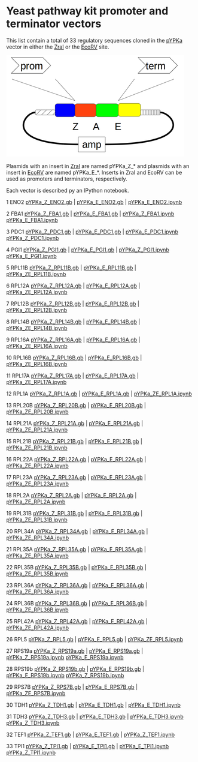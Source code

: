 # Yeast pathway kit promoter and terminator vectors

This list contain a total of 33 regulatory sequences
cloned in the [pYPKa](files/pYPKa.gb) vector in either the [ZraI](http://rebase.neb.com/rebase/enz/ZraI.html)
or the [EcoRV](http://rebase.neb.com/rebase/enz/EcoRV.html) site.

![files/pYPK_ZE.png](files/pYPK_ZE.png)

Plasmids with an insert in [ZraI](http://rebase.neb.com/rebase/enz/ZraI.html) are named
pYPKa_Z_* and plasmids with an insert in [EcoRV](http://rebase.neb.com/rebase/enz/EcoRV.html) are named
pYPKa_E_*. Inserts in ZraI and EcoRV can be used as promoters and terminators, respectively.

Each vector is described py an IPython notebook.

1 ENO2 [pYPKa_Z_ENO2.gb](pYPKa_Z_ENO2.gb) | [pYPKa_E_ENO2.gb](pYPKa_E_ENO2.gb) | [pYPKa_E_ENO2.ipynb](pYPKa_E_ENO2.ipynb)

2 FBA1 [pYPKa_Z_FBA1.gb](pYPKa_Z_FBA1.gb) | [pYPKa_E_FBA1.gb](pYPKa_E_FBA1.gb) | [pYPKa_Z_FBA1.ipynb](pYPKa_Z_FBA1.ipynb)
[pYPKa_E_FBA1.ipynb](pYPKa_E_FBA1.ipynb)

3 PDC1 [pYPKa_Z_PDC1.gb](pYPKa_Z_PDC1.gb) | [pYPKa_E_PDC1.gb](pYPKa_E_PDC1.gb) | [pYPKa_E_PDC1.ipynb](pYPKa_E_PDC1.ipynb)
[pYPKa_Z_PDC1.ipynb](pYPKa_Z_PDC1.ipynb)

4 PGI1 [pYPKa_Z_PGI1.gb](pYPKa_Z_PGI1.gb) | [pYPKa_E_PGI1.gb](pYPKa_E_PGI1.gb) | [pYPKa_Z_PGI1.ipynb](pYPKa_Z_PGI1.ipynb)
[pYPKa_E_PGI1.ipynb](pYPKa_E_PGI1.ipynb)

5 RPL11B [pYPKa_Z_RPL11B.gb](pYPKa_Z_RPL11B.gb) | [pYPKa_E_RPL11B.gb](pYPKa_E_RPL11B.gb) | [pYPKa_ZE_RPL11B.ipynb](pYPKa_ZE_RPL11B.ipynb)

6 RPL12A [pYPKa_Z_RPL12A.gb](pYPKa_Z_RPL12A.gb) | [pYPKa_E_RPL12A.gb](pYPKa_E_RPL12A.gb) | [pYPKa_ZE_RPL12A.ipynb](pYPKa_ZE_RPL12A.ipynb)

7 RPL12B [pYPKa_Z_RPL12B.gb](pYPKa_Z_RPL12B.gb) | [pYPKa_E_RPL12B.gb](pYPKa_E_RPL12B.gb) | [pYPKa_ZE_RPL12B.ipynb](pYPKa_ZE_RPL12B.ipynb)

8 RPL14B [pYPKa_Z_RPL14B.gb](pYPKa_Z_RPL14B.gb) | [pYPKa_E_RPL14B.gb](pYPKa_E_RPL14B.gb) | [pYPKa_ZE_RPL14B.ipynb](pYPKa_ZE_RPL14B.ipynb)

9 RPL16A [pYPKa_Z_RPL16A.gb](pYPKa_Z_RPL16A.gb) | [pYPKa_E_RPL16A.gb](pYPKa_E_RPL16A.gb) | [pYPKa_ZE_RPL16A.ipynb](pYPKa_ZE_RPL16A.ipynb)

10 RPL16B [pYPKa_Z_RPL16B.gb](pYPKa_Z_RPL16B.gb) | [pYPKa_E_RPL16B.gb](pYPKa_E_RPL16B.gb) | [pYPKa_ZE_RPL16B.ipynb](pYPKa_ZE_RPL16B.ipynb)

11 RPL17A [pYPKa_Z_RPL17A.gb](pYPKa_Z_RPL17A.gb) | [pYPKa_E_RPL17A.gb](pYPKa_E_RPL17A.gb) | [pYPKa_ZE_RPL17A.ipynb](pYPKa_ZE_RPL17A.ipynb)

12 RPL1A [pYPKa_Z_RPL1A.gb](pYPKa_Z_RPL1A.gb) | [pYPKa_E_RPL1A.gb](pYPKa_E_RPL1A.gb) | [pYPKa_ZE_RPL1A.ipynb](pYPKa_ZE_RPL1A.ipynb)

13 RPL20B [pYPKa_Z_RPL20B.gb](pYPKa_Z_RPL20B.gb) | [pYPKa_E_RPL20B.gb](pYPKa_E_RPL20B.gb) | [pYPKa_ZE_RPL20B.ipynb](pYPKa_ZE_RPL20B.ipynb)

14 RPL21A [pYPKa_Z_RPL21A.gb](pYPKa_Z_RPL21A.gb) | [pYPKa_E_RPL21A.gb](pYPKa_E_RPL21A.gb) | [pYPKa_ZE_RPL21A.ipynb](pYPKa_ZE_RPL21A.ipynb)

15 RPL21B [pYPKa_Z_RPL21B.gb](pYPKa_Z_RPL21B.gb) | [pYPKa_E_RPL21B.gb](pYPKa_E_RPL21B.gb) | [pYPKa_ZE_RPL21B.ipynb](pYPKa_ZE_RPL21B.ipynb)

16 RPL22A [pYPKa_Z_RPL22A.gb](pYPKa_Z_RPL22A.gb) | [pYPKa_E_RPL22A.gb](pYPKa_E_RPL22A.gb) | [pYPKa_ZE_RPL22A.ipynb](pYPKa_ZE_RPL22A.ipynb)

17 RPL23A [pYPKa_Z_RPL23A.gb](pYPKa_Z_RPL23A.gb) | [pYPKa_E_RPL23A.gb](pYPKa_E_RPL23A.gb) | [pYPKa_ZE_RPL23A.ipynb](pYPKa_ZE_RPL23A.ipynb)

18 RPL2A [pYPKa_Z_RPL2A.gb](pYPKa_Z_RPL2A.gb) | [pYPKa_E_RPL2A.gb](pYPKa_E_RPL2A.gb) | [pYPKa_ZE_RPL2A.ipynb](pYPKa_ZE_RPL2A.ipynb)

19 RPL31B [pYPKa_Z_RPL31B.gb](pYPKa_Z_RPL31B.gb) | [pYPKa_E_RPL31B.gb](pYPKa_E_RPL31B.gb) | [pYPKa_ZE_RPL31B.ipynb](pYPKa_ZE_RPL31B.ipynb)

20 RPL34A [pYPKa_Z_RPL34A.gb](pYPKa_Z_RPL34A.gb) | [pYPKa_E_RPL34A.gb](pYPKa_E_RPL34A.gb) | [pYPKa_ZE_RPL34A.ipynb](pYPKa_ZE_RPL34A.ipynb)

21 RPL35A [pYPKa_Z_RPL35A.gb](pYPKa_Z_RPL35A.gb) | [pYPKa_E_RPL35A.gb](pYPKa_E_RPL35A.gb) | [pYPKa_ZE_RPL35A.ipynb](pYPKa_ZE_RPL35A.ipynb)

22 RPL35B [pYPKa_Z_RPL35B.gb](pYPKa_Z_RPL35B.gb) | [pYPKa_E_RPL35B.gb](pYPKa_E_RPL35B.gb) | [pYPKa_ZE_RPL35B.ipynb](pYPKa_ZE_RPL35B.ipynb)

23 RPL36A [pYPKa_Z_RPL36A.gb](pYPKa_Z_RPL36A.gb) | [pYPKa_E_RPL36A.gb](pYPKa_E_RPL36A.gb) | [pYPKa_ZE_RPL36A.ipynb](pYPKa_ZE_RPL36A.ipynb)

24 RPL36B [pYPKa_Z_RPL36B.gb](pYPKa_Z_RPL36B.gb) | [pYPKa_E_RPL36B.gb](pYPKa_E_RPL36B.gb) | [pYPKa_ZE_RPL36B.ipynb](pYPKa_ZE_RPL36B.ipynb)

25 RPL42A [pYPKa_Z_RPL42A.gb](pYPKa_Z_RPL42A.gb) | [pYPKa_E_RPL42A.gb](pYPKa_E_RPL42A.gb) | [pYPKa_ZE_RPL42A.ipynb](pYPKa_ZE_RPL42A.ipynb)

26 RPL5 [pYPKa_Z_RPL5.gb](pYPKa_Z_RPL5.gb) | [pYPKa_E_RPL5.gb](pYPKa_E_RPL5.gb) | [pYPKa_ZE_RPL5.ipynb](pYPKa_ZE_RPL5.ipynb)

27 RPS19a [pYPKa_Z_RPS19a.gb](pYPKa_Z_RPS19a.gb) | [pYPKa_E_RPS19a.gb](pYPKa_E_RPS19a.gb) | [pYPKa_Z_RPS19a.ipynb](pYPKa_Z_RPS19a.ipynb)
[pYPKa_E_RPS19a.ipynb](pYPKa_E_RPS19a.ipynb)

28 RPS19b [pYPKa_Z_RPS19b.gb](pYPKa_Z_RPS19b.gb) | [pYPKa_E_RPS19b.gb](pYPKa_E_RPS19b.gb) | [pYPKa_E_RPS19b.ipynb](pYPKa_E_RPS19b.ipynb)
[pYPKa_Z_RPS19b.ipynb](pYPKa_Z_RPS19b.ipynb)

29 RPS7B [pYPKa_Z_RPS7B.gb](pYPKa_Z_RPS7B.gb) | [pYPKa_E_RPS7B.gb](pYPKa_E_RPS7B.gb) | [pYPKa_ZE_RPS7B.ipynb](pYPKa_ZE_RPS7B.ipynb)

30 TDH1 [pYPKa_Z_TDH1.gb](pYPKa_Z_TDH1.gb) | [pYPKa_E_TDH1.gb](pYPKa_E_TDH1.gb) | [pYPKa_E_TDH1.ipynb](pYPKa_E_TDH1.ipynb)

31 TDH3 [pYPKa_Z_TDH3.gb](pYPKa_Z_TDH3.gb) | [pYPKa_E_TDH3.gb](pYPKa_E_TDH3.gb) | [pYPKa_E_TDH3.ipynb](pYPKa_E_TDH3.ipynb)
[pYPKa_Z_TDH3.ipynb](pYPKa_Z_TDH3.ipynb)

32 TEF1 [pYPKa_Z_TEF1.gb](pYPKa_Z_TEF1.gb) | [pYPKa_E_TEF1.gb](pYPKa_E_TEF1.gb) | [pYPKa_Z_TEF1.ipynb](pYPKa_Z_TEF1.ipynb)

33 TPI1 [pYPKa_Z_TPI1.gb](pYPKa_Z_TPI1.gb) | [pYPKa_E_TPI1.gb](pYPKa_E_TPI1.gb) | [pYPKa_E_TPI1.ipynb](pYPKa_E_TPI1.ipynb)
[pYPKa_Z_TPI1.ipynb](pYPKa_Z_TPI1.ipynb)
